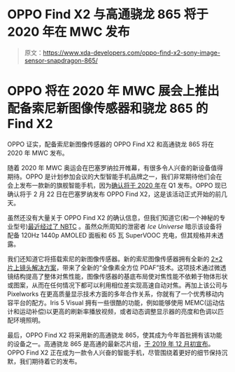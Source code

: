 # OPPO Find X2 与高通骁龙 865 将于 2020 年在 MWC 发布

> 原文：<https://www.xda-developers.com/oppo-find-x2-sony-image-sensor-snapdragon-865/>

# OPPO 将在 2020 年 MWC 展会上推出配备索尼新图像传感器和骁龙 865 的 Find X2

OPPO 证实，配备索尼新图像传感器的 OPPO Find X2 和高通骁龙 865 将在 2020 年 MWC 发布。

随着 2020 年 MWC 奥运会在巴塞罗纳拉开帷幕，有很多令人兴奋的新设备值得期待。OPPO 是计划参加会议的大型智能手机品牌之一，我们非常期待他们会在会上发布一款新的旗舰智能手机，因为[确认将于 2020 年](https://www.xda-developers.com/oppo-find-x2-snapdragon-865-sony-image-sensor/)在 Q1 发布。OPPO 现已确认将于 2 月 22 日在巴塞罗纳发布 OPPO Find X2，这是该活动正式开始的前几天。

虽然还没有大量关于 OPPO Find X2 的确认信息，但我们知道它(和一个神秘的专业型号)[最近经过了 NBTC](https://www.xda-developers.com/oppo-find-x2-pro-appears-certification-filing/) 。虽然众所周知的泄密者 *Ice Universe* 暗示该设备将配备 120Hz 1440p AMOLED 面板和 65 瓦 SuperVOOC 充电，但其规格并未透露。

我们还知道它将搭载索尼的新图像传感器。新的索尼图像传感器拥有全新的 [2×2 片上镜头解决方案](https://www.sony-semicon.co.jp/e/products/IS/mobile/2_2_ocl.html)，带来了全新的“全像素全方位 PDAF”技术。这项技术通过微透镜结构提高了整体对焦性能，图像传感器的基底布局使对焦性能不依赖于物体形状或图案，从而在任何情况下都可以利用相位差实现高速自动对焦。再加上该公司与 Pixelworks 在更高质量显示技术方面的多年合作关系，你就有了一个优秀移动内容平台的配方。Iris 5 Visual 拥有一些很酷的功能，例如能够使用 MEMC(运动估计和运动补偿)以更高的刷新率播放视频，或者动态调整显示器的亮度和色调以匹配环境照明。

最后，OPPO Find X2 将采用新的高通骁龙 865，使其成为今年首批拥有该功能的设备之一。高通骁龙 865 是高通的最新芯片组，[于 2019 年 12 月初宣布](https://www.xda-developers.com/qualcomm-snapdragon-865-processor-specifications-features/)。OPPO Find X2 正在成为一款令人兴奋的智能手机，尽管围绕着更好的细节保持沉默，我们期待着它的发布。